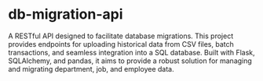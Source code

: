 # db-migration-api
A RESTful API designed to facilitate database migrations. This project provides endpoints for uploading historical data from CSV files, batch transactions, and seamless integration into a SQL database. Built with Flask, SQLAlchemy, and pandas, it aims to provide a robust solution for managing and migrating department, job, and employee data.
